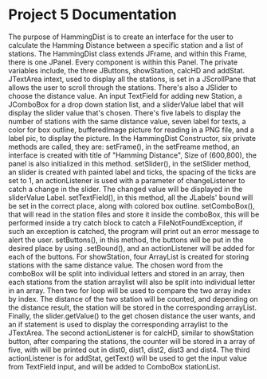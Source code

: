 # Project 5 Documentation

The purpose of HammingDist is to create an interface for the user to calculate the Hamming Distance between a specific station and a list of stations.
The HammingDist class extends JFrame, and within this Frame, there is one JPanel.
Every component is within this Panel.
The private variables include, the three JButtons, showStation, calcHD and addStat.
JTextArea intext, used to display all the stations, is set in a JScrollPane that allows the user to scroll through the stations. There's also a JSlider to choose the distance value. An input TextField for adding new Station, a JComboBox for a drop down station list, and a sliderValue label that will display the slider value that's chosen.
There's five labels to display the number of stations with the same distance value, seven label for texts, a color for box outline, bufferedImage picture for reading in a PNG file, and a label pic, to display the picture.
In the HammingDist Constructor, six private methods are called, they are:
setFrame(), in the setFreame method, an interface is created with title of "Hamming Distance", Size of (600,800), the panel is also initialized in this method.
setSlider(), in the setSlider method, an slider is created with painted label and ticks, the spacing of the ticks are set to 1, an actionListener is used with a parameter of changeListener to catch a change in the slider. The changed value will be displayed in the sliderValue Label.
setTextField(), in this method, all the JLabels' bound will be set in the correct place, along with colored box outline.
setComboBox(), that will read in the station files and store it inside the comboBox, this will be performed inside a try catch block to catch a FileNotFoundException, if such an exception is catched, the program will print out an error message to alert the user.
setButtons(), in this method, the buttons will be put in the desired place by using .setBound(), and an actionListener will be added for each of the buttons. For showStation, four ArrayList is created for storing stations with the same distance value. The chosen word from the comboBox will be split into individual letters and stored in an array, then each stations from the station arraylist will also be split into individual letter in an array. Then two for loop will be used to compare the two array index by index. The distance of the two station will be counted, and depending on the distance result, the station will be stored in the corresponding arrayList. Finally, the slider.getValue() to the get chosen distance the user wants, and an if statement is used to display the corresponding arraylist to the JTextArea. The second actionListener is for calcHD, similar to showStation button, after comparing the stations, the counter will be stored in a array of five, with will be printed out in dist0, dist1, dist2, dist3 and dist4. The third actionListener is for addStat, getText() will be used to get the input value from TextField input, and will be added to ComboBox stationList.
